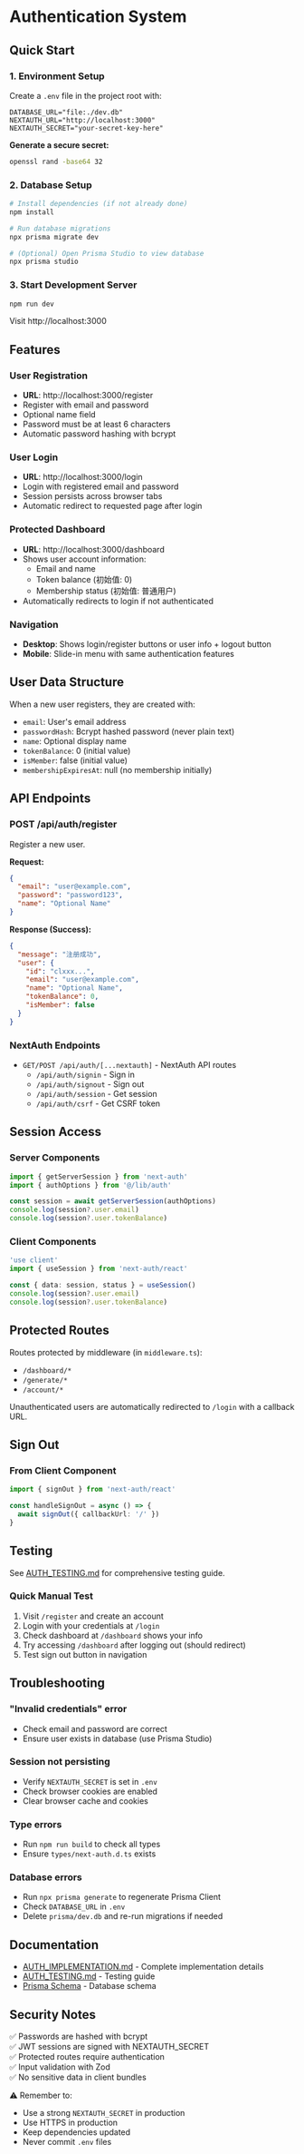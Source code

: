 # Authentication System

## Quick Start

### 1. Environment Setup

Create a `.env` file in the project root with:

```env
DATABASE_URL="file:./dev.db"
NEXTAUTH_URL="http://localhost:3000"
NEXTAUTH_SECRET="your-secret-key-here"
```

**Generate a secure secret:**
```bash
openssl rand -base64 32
```

### 2. Database Setup

```bash
# Install dependencies (if not already done)
npm install

# Run database migrations
npx prisma migrate dev

# (Optional) Open Prisma Studio to view database
npx prisma studio
```

### 3. Start Development Server

```bash
npm run dev
```

Visit http://localhost:3000

## Features

### User Registration
- **URL**: http://localhost:3000/register
- Register with email and password
- Optional name field
- Password must be at least 6 characters
- Automatic password hashing with bcrypt

### User Login
- **URL**: http://localhost:3000/login
- Login with registered email and password
- Session persists across browser tabs
- Automatic redirect to requested page after login

### Protected Dashboard
- **URL**: http://localhost:3000/dashboard
- Shows user account information:
  - Email and name
  - Token balance (初始值: 0)
  - Membership status (初始值: 普通用户)
- Automatically redirects to login if not authenticated

### Navigation
- **Desktop**: Shows login/register buttons or user info + logout button
- **Mobile**: Slide-in menu with same authentication features

## User Data Structure

When a new user registers, they are created with:
- `email`: User's email address
- `passwordHash`: Bcrypt hashed password (never plain text)
- `name`: Optional display name
- `tokenBalance`: 0 (initial value)
- `isMember`: false (initial value)
- `membershipExpiresAt`: null (no membership initially)

## API Endpoints

### POST /api/auth/register
Register a new user.

**Request:**
```json
{
  "email": "user@example.com",
  "password": "password123",
  "name": "Optional Name"
}
```

**Response (Success):**
```json
{
  "message": "注册成功",
  "user": {
    "id": "clxxx...",
    "email": "user@example.com",
    "name": "Optional Name",
    "tokenBalance": 0,
    "isMember": false
  }
}
```

### NextAuth Endpoints
- `GET/POST /api/auth/[...nextauth]` - NextAuth API routes
  - `/api/auth/signin` - Sign in
  - `/api/auth/signout` - Sign out
  - `/api/auth/session` - Get session
  - `/api/auth/csrf` - Get CSRF token

## Session Access

### Server Components
```typescript
import { getServerSession } from 'next-auth'
import { authOptions } from '@/lib/auth'

const session = await getServerSession(authOptions)
console.log(session?.user.email)
console.log(session?.user.tokenBalance)
```

### Client Components
```typescript
'use client'
import { useSession } from 'next-auth/react'

const { data: session, status } = useSession()
console.log(session?.user.email)
console.log(session?.user.tokenBalance)
```

## Protected Routes

Routes protected by middleware (in `middleware.ts`):
- `/dashboard/*`
- `/generate/*`
- `/account/*`

Unauthenticated users are automatically redirected to `/login` with a callback URL.

## Sign Out

### From Client Component
```typescript
import { signOut } from 'next-auth/react'

const handleSignOut = async () => {
  await signOut({ callbackUrl: '/' })
}
```

## Testing

See [AUTH_TESTING.md](./AUTH_TESTING.md) for comprehensive testing guide.

### Quick Manual Test

1. Visit `/register` and create an account
2. Login with your credentials at `/login`
3. Check dashboard at `/dashboard` shows your info
4. Try accessing `/dashboard` after logging out (should redirect)
5. Test sign out button in navigation

## Troubleshooting

### "Invalid credentials" error
- Check email and password are correct
- Ensure user exists in database (use Prisma Studio)

### Session not persisting
- Verify `NEXTAUTH_SECRET` is set in `.env`
- Check browser cookies are enabled
- Clear browser cache and cookies

### Type errors
- Run `npm run build` to check all types
- Ensure `types/next-auth.d.ts` exists

### Database errors
- Run `npx prisma generate` to regenerate Prisma Client
- Check `DATABASE_URL` in `.env`
- Delete `prisma/dev.db` and re-run migrations if needed

## Documentation

- [AUTH_IMPLEMENTATION.md](./AUTH_IMPLEMENTATION.md) - Complete implementation details
- [AUTH_TESTING.md](./AUTH_TESTING.md) - Testing guide
- [Prisma Schema](./prisma/schema.prisma) - Database schema

## Security Notes

✅ Passwords are hashed with bcrypt  
✅ JWT sessions are signed with NEXTAUTH_SECRET  
✅ Protected routes require authentication  
✅ Input validation with Zod  
✅ No sensitive data in client bundles  

⚠️ Remember to:
- Use a strong `NEXTAUTH_SECRET` in production
- Use HTTPS in production
- Keep dependencies updated
- Never commit `.env` files
